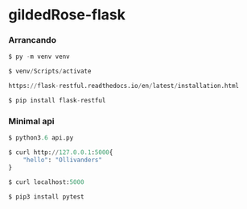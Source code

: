 # gildedRose-flask

### Arrancando
```py
$ py -m venv venv

$ venv/Scripts/activate

https://flask-restful.readthedocs.io/en/latest/installation.html

$ pip install flask-restful
```
### Minimal api
```py
$ python3.6 api.py 

$ curl http://127.0.0.1:5000{
    "hello": "Ollivanders"
}

$ curl localhost:5000

$ pip3 install pytest
```